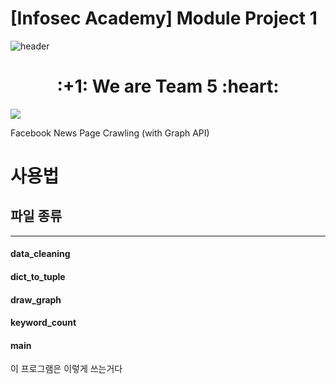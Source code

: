 # [Infosec Academy] Module Project 1
![header](https://capsule-render.vercel.app/api?type=Waving&color=auto&height=300&section=header&text=InfosecAcademy&fontSize=90)

<div align=center><h1>:+1: We are Team 5 :heart:</h1></div>

<a href="https://infosec.adtcaps.co.kr/">
  <img
    src="https://img.shields.io/badge/Infosec-Team5-red?style=flat-square&logo=infosec&logoColor=white&link=https://infosec.adtcaps.co.kr/"></a>

Facebook News Page Crawling (with Graph API)

사용법 
=============
## 파일 종류 
-------------
#### data_cleaning
#### dict_to_tuple
#### draw_graph
#### keyword_count
#### main

이 프로그램은 이렇게 쓰는거다


